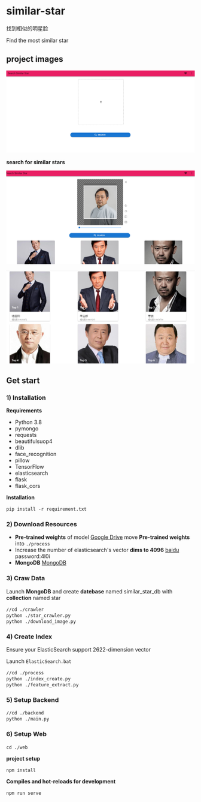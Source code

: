 # similar-star

找到相似的明星脸

Find the most similar star





## project images



![image-20201205215315144](.\note_images\image-20201205215315144.png)



**search for similar stars**

![image-20201205215607819](.\note_images\image-20201205215607819.png)

![image-20201205215622775](.\note_images\image-20201205215622775.png)



## Get start

### 1) Installation

**Requirements**

+ Python 3.8
+ pymongo
+ requests
+ beautifulsuop4
+ dlib
+ face_recognition
+ pillow
+ TensorFlow
+ elasticsearch
+ flask
+ flask_cors



**Installation**

```
pip install -r requirement.txt
```



### 2) Download Resources

+ **Pre-trained weights** of model
  [Google Drive](https://drive.google.com/file/d/1CPSeum3HpopfomUEK1gybeuIVoeJT_Eo/view?usp=sharing])
  move **Pre-trained weights** into `./process`
+ Increase the number of elasticsearch's vector **dims to 4096**
  [baidu](https://pan.baidu.com/s/1KCTSuCL5hXtvHGSSN3hMxQ) 
  password:4l0i
+ **MongoDB**
  [MongoDB](https://www.mongodb.com/)



### 3) Craw Data

Launch **MongoDB** and create **datebase** named similar_star_db with **collection** named star

```
//cd ./crawler
python ./star_crawler.py
python ./download_image.py
```



### 4) Create Index

Ensure your ElasticSearch support 2622-dimension vector

Launch `ElasticSearch.bat`

```
//cd ./process
python ./index_create.py
python ./feature_extract.py
```



### 5) Setup Backend

```
//cd ./backend
python ./main.py
```



### 6) Setup Web

```
cd ./web
```



**project setup**

```
npm install
```



**Compiles and hot-reloads for development**

```
npm run serve
```
